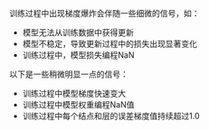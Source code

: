 训练过程中出现梯度爆炸会伴随一些细微的信号，如：
* 模型无法从训练数据中获得更新
* 模型不稳定，导致更新过程中的损失出现显著变化
* 训练过程中，模型损失编程NaN

以下是一些稍微明显一点的信号：
* 训练过程中模型梯度快速变大
* 训练过程中模型权重编程NaN值
* 训练过程中每个结点和层的误差梯度值持续超过1.0